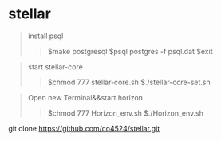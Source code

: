 # stellar

>install psql
>>$make postgresql      $psql postgres -f psql.dat    $exit

>start stellar-core
>>$chmod 777 stellar-core.sh     $./stellar-core-set.sh

>Open new Terminal&&start horizon
>>$chmod 777 Horizon_env.sh     $./Horizon_env.sh

git clone https://github.com/co4524/stellar.git

